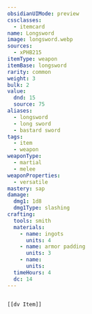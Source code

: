 ```yaml
---
obsidianUIMode: preview
cssclasses:
  - itemcard
name: Longsword
image: longsword.webp
sources:
  - xPHB215
itemType: weapon
itemBase: longsword
rarity: common
weight: 3
bulk: 2
value:
  dnd: 15
  source: 75
aliases:
  - longsword
  - long sword
  - bastard sword
tags:
  - item
  - weapon
weaponType:
  - martial
  - melee
weaponProperties:
  - versatile
mastery: sap
damage:
  dmg1: 1d8
  dmg1Type: slashing
crafting:
  tools: smith
  materials:
    - name: ingots
      units: 4
    - name: armor padding
      units: 3
    - name: 
      units: 
  timeHours: 4
  dc: 14
---
```


```meta-bind-embed

[[dv Item]]

```